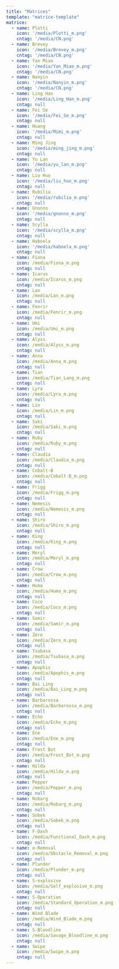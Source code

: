 ```yaml
---
title: "Matrices"
template: "matrice-template"
matrice:
  - name: Plotti
    icon: '/media/Plotti_m.png'
    cntag: '/media/CN.png'
  - name: Brevey
    icon: '/media/Brevey_m.png'
    cntag: '/media/CN.png'
  - name: Yan Miao
    icon: '/media/Yan_Miao_m.png'
    cntag: '/media/CN.png'
  - name: Nanyin
    icon: '/media/Nanyin_m.png'
    cntag: '/media/CN.png'
  - name: Ling Han
    icon: '/media/Ling_Han_m.png'
    cntag: null
  - name: Fei Se
    icon: '/media/Fei_Se_m.png'
    cntag: null
  - name: Huang
    icon: '/media/Mimi_m.png'
    cntag: null
  - name: Ming Jing
    icon: '/media/ming_jing_m.png'
    cntag: null
  - name: Yu Lan
    icon: '/media/yu_lan_m.png'
    cntag: null
  - name: Liu Huo
    icon: '/media/liu_huo_m.png'
    cntag: null
  - name: Rubilia
    icon: '/media/rubilia_m.png'
    cntag: null
  - name: Gnonno
    icon: '/media/gnonno_m.png'
    cntag: null
  - name: Scylla
    icon: '/media/scylla_m.png'
    cntag: null
  - name: Haboela
    icon: '/media/haboela_m.png'
    cntag: null
  - name: Fiona 
    icon: /media/Fiona_m.png
    cntag: null
  - name: Icarus 
    icon: /media/Icarus_m.png
    cntag: null
  - name: Lan 
    icon: /media/Lan_m.png
    cntag: null
  - name: Fenrir 
    icon: /media/Fenrir_m.png      
    cntag: null
  - name: Umi 
    icon: /media/Umi_m.png
    cntag: null
  - name: Alyss 
    icon: /media/Alyss_m.png
    cntag: null
  - name: Anna 
    icon: /media/Anna_m.png
    cntag: null
  - name: Tian
    icon: /media/Tian_Lang_m.png
    cntag: null
  - name: Lyra 
    icon: /media/Lyra_m.png
    cntag: null
  - name: Lin 
    icon: /media/Lin_m.png
    cntag: null
  - name: Saki 
    icon: /media/Saki_m.png
    cntag: null
  - name: Ruby
    icon: /media/Ruby_m.png
    cntag: null
  - name: Claudia
    icon: /media/Claudia_m.png
    cntag: null
  - name: Cobalt-B 
    icon: /media/Cobalt-B_m.png 
    cntag: null
  - name: Frigg 
    icon: /media/Frigg_m.png
    cntag: null
  - name: Nemesis 
    icon: /media/Nemesis_m.png
    cntag: null
  - name: Shiro 
    icon: /media/Shiro_m.png
    cntag: null
  - name: King
    icon: /media/King_m.png
    cntag: null
  - name: Meryl 
    icon: /media/Meryl_m.png
    cntag: null
  - name: Crow
    icon: /media/Crow_m.png
    cntag: null
  - name: Huma
    icon: /media/Huma_m.png      
    cntag: null
  - name: Coco
    icon: /media/Coco_m.png
    cntag: null
  - name: Samir
    icon: /media/Samir_m.png
    cntag: null
  - name: Zero
    icon: /media/Zero_m.png
    cntag: null
  - name: Tsubasa
    icon: /media/Tsubasa_m.png
    cntag: null
  - name: Apophis 
    icon: /media/Apophis_m.png
    cntag: null
  - name: Bai Ling
    icon: /media/Bai_Ling_m.png 
    cntag: null
  - name: Barbarossa
    icon: /media/Barbarossa_m.png
    cntag: null
  - name: Echo 
    icon: /media/Echo_m.png
    cntag: null
  - name: Ene
    icon: /media/Ene_m.png
    cntag: null
  - name: Frost Bot
    icon: /media/Frost_Bot_m.png
    cntag: null
  - name: Hilda
    icon: /media/Hilda_m.png
    cntag: null
  - name: Pepper
    icon: /media/Pepper_m.png
    cntag: null
  - name: Robarg
    icon: /media/Robarg_m.png      
    cntag: null
  - name: Sobek
    icon: /media/Sobek_m.png
    cntag: null
  - name: F-Dash
    icon: /media/Functional_Dash_m.png  
    cntag: null
  - name: o-Removal
    icon: /media/Obstacle_Removal_m.png
    cntag: null
  - name: Plunder
    icon: /media/Plunder_m.png
    cntag: null
  - name: S-explosive
    icon: /media/Self_explosive_m.png
    cntag: null
  - name: S-Operation
    icon: /media/Standard_Operation_m.png     
    cntag: null
  - name: Wind Blade
    icon: /media/Wind_Blade_m.png
    cntag: null
  - name: S-Bloodline
    icon: /media/Savage_Bloodline_m.png
    cntag: null
  - name: Swipe
    icon: /media/Swipe_m.png 
    cntag: null
---
```

